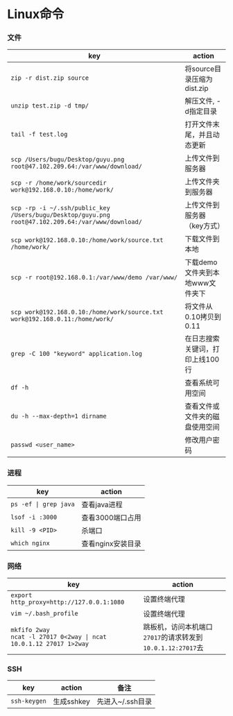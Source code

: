 # Linux命令

### 文件
key | action
-- | --
`zip -r dist.zip source` | 将source目录压缩为dist.zip
`unzip test.zip -d tmp/` | 解压文件, -d指定目录
`tail -f test.log` | 打开文件末尾，并且动态更新
`scp /Users/bugu/Desktop/guyu.png  root@47.102.209.64:/var/www/download/` | 上传文件到服务器
`scp -r /home/work/sourcedir work@192.168.0.10:/home/work/` | 上传文件夹到服务器
`scp -rp -i ~/.ssh/public_key /Users/bugu/Desktop/guyu.png root@47.102.209.64:/var/www/download/` | 上传文件到服务器（key方式）
`scp work@192.168.0.10:/home/work/source.txt /home/work/` | 下载文件到本地
`scp -r root@192.168.0.1:/var/www/demo /var/www/` | 下载demo文件夹到本地www文件夹下
`scp work@192.168.0.10:/home/work/source.txt work@192.168.0.11:/home/work/` | 将文件从0.10拷贝到0.11
`grep -C 100 "keyword" application.log` | 在日志搜索关键词，打印上线100行
`df -h` | 查看系统可用空间
`du -h --max-depth=1 dirname` | 查看文件或文件夹的磁盘使用空间
`passwd <user_name>` | 修改用户密码


### 进程
key | action
-- | --
`ps -ef \| grep java` | 查看java进程
`lsof -i :3000` | 查看3000端口占用
`kill -9 <PID>` | 杀端口
`which nginx` | 查看nginx安装目录

### 网络
key | action
-- | --
`export http_proxy=http://127.0.0.1:1080` | 设置终端代理
`vim ~/.bash_profile` | 设置终端代理
`mkfifo 2way` <br> `ncat -l 27017 0<2way \| ncat 10.0.1.12 27017 1>2way` | 跳板机，访问本机端口`27017`的请求转发到`10.0.1.12:27017`去 

### SSH
key | action | 备注
-- | -- | --
`ssh-keygen` | 生成sshkey | 先进入~/.ssh目录
